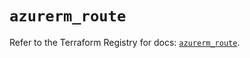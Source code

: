 # `azurerm_route`

Refer to the Terraform Registry for docs: [`azurerm_route`](https://registry.terraform.io/providers/hashicorp/azurerm/4.39.0/docs/resources/route).
